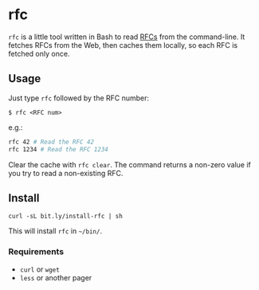 # rfc

`rfc` is a little tool written in Bash to read [RFCs][ietf-rfc] from the
command-line. It fetches RFCs from the Web, then caches them locally, so each RFC
is fetched only once.

[ietf-rfc]: http://www.ietf.org/rfc.html

## Usage

Just type `rfc` followed by the RFC number:

```
$ rfc <RFC num>
```

e.g.:

```sh
rfc 42 # Read the RFC 42
rfc 1234 # Read the RFC 1234
```

Clear the cache with `rfc clear`. The command returns a non-zero value if you
try to read a non-existing RFC.

## Install

```
curl -sL bit.ly/install-rfc | sh
```

This will install `rfc` in `~/bin/`.

### Requirements

- `curl` or `wget`
- `less` or another pager
